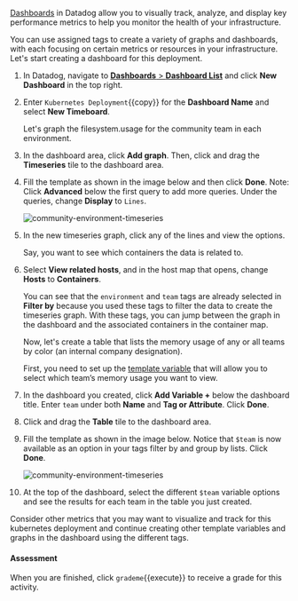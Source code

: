 <a href="https://docs.datadoghq.com/graphing/dashboards/Dashboards" target="_blank">Dashboards</a> in Datadog allow you to visually track, analyze, and display key performance metrics to help you monitor the health of your infrastructure.

You can use assigned tags to create a variety of graphs and dashboards, with each focusing on certain metrics or resources in your infrastructure. Let's start creating a dashboard for this deployment.
 
1. In Datadog, navigate to <a href="https://app.datadoghq.com/dashboard/lists" target="_datadog">**Dashboards** > **Dashboard List**</a> and click **New Dashboard** in the top right.

2. Enter `Kubernetes Deployment`{{copy}} for the **Dashboard Name** and select **New Timeboard**. <p>Let's graph the filesystem.usage for the community team in each environment. 

3. In the dashboard area, click **Add graph**. Then, click and drag the **Timeseries** tile to the dashboard area.

4. Fill the template as shown in the image below and then click **Done**. Note: Click **Advanced** below the first query to add more queries. Under the queries, change **Display** to `Lines`.<p> ![community-environment-timeseries](taggingk8s/assets/community-environment-timeseries2.png)

5. In the new timeseries graph, click any of the lines and view the options. <p> Say, you want to see which containers the data is related to. 

6. Select **View related hosts**, and in the host map that opens, change **Hosts** to **Containers**. <p> You can see that the `environment` and `team` tags are already selected in **Filter by** because you used these tags to filter the data to create the timeseries graph. With these tags, you can jump between the graph in the dashboard and the associated containers in the container map. <p> Now, let's create a table that lists the memory usage of any or all teams by color (an internal company designation). <p> First, you need to set up the <a href="https://docs.datadoghq.com/tagging/assigning_tags/?tab=agentv6#environment-variables" target="_datadog">template variable</a> that will allow you to select which team’s memory usage you want to view.

5. In the dashboard you created, click **Add Variable +** below the dashboard title. Enter `team` under both **Name** and **Tag or Attribute**. Click **Done**.

6. Click and drag the **Table** tile to the dashboard area. 

7. Fill the template as shown in the image below. Notice that `$team` is now available as an option in your tags filter by and group by lists. Click **Done**.<p> ![community-environment-timeseries](taggingk8s/assets/teams-color-table.png) 

8. At the top of the dashboard, select the different `$team` variable options and see the results for each team in the table you just created.

Consider other metrics that you may want to visualize and track for this kubernetes deployment and continue creating other template variables and graphs in the dashboard using the different tags. 

#### Assessment
When you are finished, click `grademe`{{execute}} to receive a grade for this activity. 